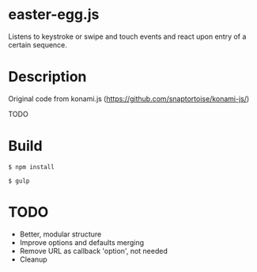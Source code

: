easter-egg.js
=============

Listens to keystroke or swipe and touch events and react upon entry of a certain sequence.

# Description

Original code from konami.js (https://github.com/snaptortoise/konami-js/)

TODO

# Build
```$ npm install```

```$ gulp```

# TODO
- Better, modular structure
- Improve options and defaults merging
- Remove URL as callback 'option', not needed
- Cleanup
